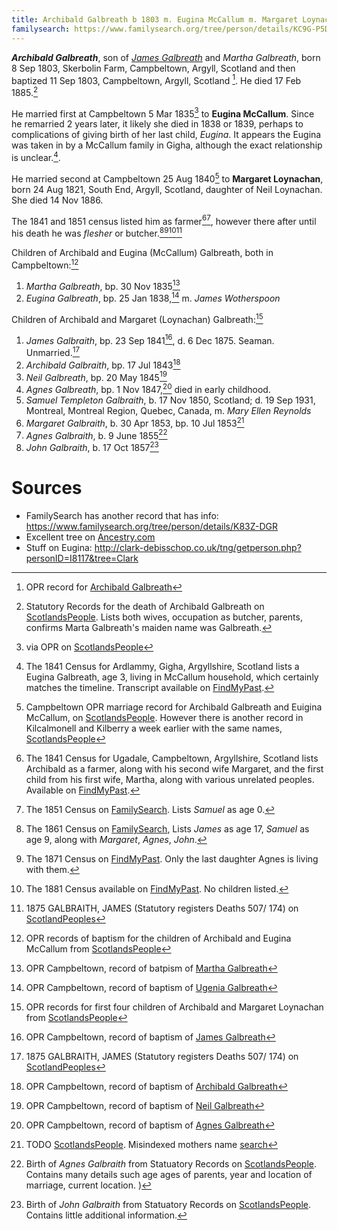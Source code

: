 ```yaml
---
title: Archibald Galbreath b 1803 m. Eugina McCallum m. Margaret Loynachan
familysearch: https://www.familysearch.org/tree/person/details/KC9G-P5D
---
```

***Archibald Galbreath***, son of *[James Galbreath](galbreath-james-abt-1775.md)* and *Martha Galbreath*, born 8 Sep 1803, Skerbolin Farm, Campbeltown, Argyll, Scotland and then baptized  11 Sep 1803, Campbeltown, Argyll, Scotland [^birth].  He died 17 Feb 1885.[^death]

He married first at Campbeltown 5 Mar 1835[^marriage1] to **Eugina McCallum**.  Since he remarried 2 years later, it likely she died in 1838 or 1839, perhaps to complications of giving birth of her last child, _Eugina_.  It appears the Eugina was taken in by a McCallum family in Gigha, although the exact relationship is unclear.[^census1841-eugina].

He married second at Campbeltown 25 Aug 1840[^marriage2] to **Margaret Loynachan**, born 24 Aug 1821, South End, Argyll, Scotland,  daughter of Neil Loynachan.  She died 14 Nov 1886.

The 1841 and 1851 census listed him as farmer[^census1841][^census1851], however there after until his death he was  _flesher_ or butcher.[^census1861][^census1871][^census1881][^james-death]

Children of Archibald and Eugina (McCallum) Galbreath, both in Campbeltown:[^oprchildren1]

1. *Martha Galbreath*, bp. 30 Nov 1835[^birth-martha]
2. *Eugina Galbreath*, bp. 25 Jan 1838,[^birth-ugenia] m. *James Wotherspoon*

Children of Archibald and Margaret (Loynachan) Galbreath:[^oprchildren2]

1. *James Galbraith*, bp. 23 Sep 1841[^birth-james], d. 6 Dec 1875.  Seaman. Unmarried.[^james-death]
2. *Archibald Galbraith*, bp. 17 Jul 1843[^birth-archibald]
3. *Neil Galbreath*, bp. 20 May 1845[^birth-neil]
4. *Agnes Galbreath*, bp. 1 Nov 1847,[^birth-agnes1] died in early childhood.
6. *Samuel Templeton Galbraith*, b. 17 Nov 1850, Scotland; d. 19 Sep 1931, Montreal, Montreal Region, Quebec, Canada, m. *Mary Ellen Reynolds*
7. *Margaret Galbraith*, b. 30 Apr 1853, bp. 10 Jul 1853[^birth-margaret]
8. *Agnes Galbraith*, b. 9 June 1855[^agnes2]
9. *John Galbraith*, b. 17 Oct 1857[^john]

# Sources

- FamilySearch has another record that has info: https://www.familysearch.org/tree/person/details/K83Z-DGR
- Excellent tree on [Ancestry.com](https://www.ancestry.com/family-tree/person/tree/5282753/person/130071167317/facts)
- Stuff on Eugina: http://clark-debisschop.co.uk/tng/getperson.php?personID=I8117&tree=Clark

[^birth]: OPR record for [Archibald Galbreath](/sources/opr-campbeltown-births.md#1803-09-11-archibald-galbreath)

[^marriage1]: via OPR on [ScotlandsPeople](https://www.scotlandspeople.gov.uk/record-results?search_type=people&event=M&record_type%5B0%5D=opr_marriages&church_type=Old%20Parish%20Registers&dl_cat=church&dl_rec=church-banns-marriages&surname=galbreath&surname_so=fuzzy&forename=archibald&forename_so=starts&sex=M&spouse_name=mccallum&spouse_name_so=exact&from_year=1830&to_year=1840&record=Church%20of%20Scotland%20%28old%20parish%20registers%29%20Roman%20Catholic%20Church%20Other%20churches)

[^marriage2]: Campbeltown OPR marriage record for Archibald Galbreath and Euigina McCallum, on [ScotlandsPeople](https://www.scotlandspeople.gov.uk/record-results?search_type=people&event=M&record_type%5B0%5D=opr_marriages&church_type=Old%20Parish%20Registers&dl_cat=church&dl_rec=church-banns-marriages&surname=galbreath&surname_so=fuzzy&forename=archibald&forename_so=starts&sex=M&spouse_name=Loynachan&spouse_name_so=exact&from_year=1838&to_year=1842&record=Church%20of%20Scotland%20%28old%20parish%20registers%29%20Roman%20Catholic%20Church%20Other%20churches).  However there is another record in Kilcalmonell and Kilberry a week earlier with the same names, [ScotlandsPeople](https://www.scotlandspeople.gov.uk/record-results?search_type=people&event=M&record_type%5B0%5D=opr_marriages&church_type=Old%20Parish%20Registers&dl_cat=church&dl_rec=church-banns-marriages&surname=McCallum&surname_so=fuzzy&forename=eu&forename_so=starts&spouse_name_so=exact&from_year=1835&to_year=1835&record=Church%20of%20Scotland%20%28old%20parish%20registers%29%20Roman%20Catholic%20Church%20Other%20churches)

[^census1841]: The 1841 Census for Ugadale, Campbeltown, Argyllshire, Scotland lists Archibald as a farmer, along with his second wife Margaret, and the first child from his first wife, Martha, along with various unrelated peoples.  Available on [FindMyPast](https://www.findmypast.com/transcript?id=GBC/1841/0016601402&expand=true).

[^census1841-eugina]: The 1841 Census for Ardlammy, Gigha, Argyllshire, Scotland lists a Eugina Galbreath, age 3, living in McCallum household, which certainly matches the timeline.  Transcript available on [FindMyPast](https://www.findmypast.com/transcript?id=GBC/1841/0016666302&expand=true).

[^census1851]: The 1851 Census on [FamilySearch](https://www.familysearch.org/ark:/61903/1:1:VYYQ-41Z).  Lists _Samuel_ as age 0.

[^census1861]: The 1861 Census on [FamilySearch](https://www.familysearch.org/ark:/61903/1:1:VB78-LLK), Lists _James_ as age 17, _Samuel_ as age 9, along with _Margaret_, _Agnes_, _John_.

[^census1871]: The 1871 Census on [FindMyPast](https://www.findmypast.com/transcript?id=GBC/1871/0023442767). Only the last daughter Agnes is living with them.

[^census1881]: The 1881 Census available on [FindMyPast](https://www.findmypast.com/transcript?id=GBC%2F1881%2F0029345186).  No children listed.

[^death]: Statutory Records for the death of Archibald Galbreath on [ScotlandsPeople](https://www.scotlandspeople.gov.uk/view-image/nrs_stat_deaths/2677198).  Lists both wives, occupation as butcher, parents, confirms Marta Galbreath's maiden name was Galbreath.

[^oprchildren1]: OPR records of baptism for the children of Archibald and Eugina McCallum from [ScotlandsPeople](https://www.scotlandspeople.gov.uk/record-results?search_type=people&event=%28B%20OR%20C%20OR%20S%29&record_type%5B0%5D=opr_births&church_type=Old%20Parish%20Registers&dl_cat=church&dl_rec=church-births-baptisms&surname=galbreath&surname_so=exact&forename_so=starts&from_year=1830&to_year=1841&parent_names_so=exact&parent_name_two=mccallum&parent_name_two_so=fuzzy&county=ARGYLL&record=Church%20of%20Scotland%20%28old%20parish%20registers%29%20Roman%20Catholic%20Church%20Other%20churches)

[^oprchildren2]: OPR records for first four children of Archibald and Margaret Loynachan from [ScotlandsPeople](https://www.scotlandspeople.gov.uk/record-results?search_type=people&event=%28B%20OR%20C%20OR%20S%29&record_type%5B0%5D=opr_births&church_type=Old%20Parish%20Registers&dl_cat=church&dl_rec=church-births-baptisms&surname=galbreath&surname_so=fuzzy&forename_so=starts&from_year=1841&to_year=1860&parent_names_so=exact&parent_name_two=Loynachan&parent_name_two_so=fuzzy&county=ARGYLL&record=Church%20of%20Scotland%20%28old%20parish%20registers%29%20Roman%20Catholic%20Church%20Other%20churches&sort=asc&order=Date&field=year)

[^james-death]: 1875 GALBRAITH, JAMES (Statutory registers Deaths 507/ 174) on [ScotlandPeoples](https://www.scotlandspeople.gov.uk/view-image/nrs_stat_deaths/1730657)

[^birth-martha]: OPR Campbeltown, record of batpism of [Martha Galbreath](/sources/opr-campbeltown-births.md#1835-11-30-martha-galbreath)

[^birth-ugenia]: OPR Campbeltown, record of baptism of [Ugenia Galbreath](/sources/opr-campbeltown-births.md#1838-01-25-ugenia-galbreath)

[^birth-james]: OPR Campbeltown, record of baptism of [James Galbreath](/opr-campbeltown-births.md#1841-11-07-james-galbreath)

[^birth-archibald]: OPR Campbeltown, record of baptism of [Archibald Galbreath](/opr-campbeltown-births.md#1843-08-13-archibald-galbreath)

[^birth-neil]: OPR Campbeltown, record of baptism of [Neil Galbreath](/sources/opr-campbeltown-births.md#1845-06-15-neill-galbreath)

[^birth-agnes1]: OPR Campbeltown, record of baptism of [Agnes Galbreath](/sources/opr-campbeltown-births.md#1847-11-01-agnes-galbreath)

[^birth-margaret]: TODO [ScotlandsPeople](https://www.scotlandspeople.gov.uk/view-image/nrs_opr_records/1876?image=416).  Misindexed mothers name [search](https://www.scotlandspeople.gov.uk/record-results?search_type=people&event=%28B%20OR%20C%20OR%20S%29&record_type%5B0%5D=opr_births&church_type=Old%20Parish%20Registers&dl_cat=church&dl_rec=church-births-baptisms&surname=galbreath&surname_so=fuzzy&forename_so=starts&from_year=1853&to_year=1853&parent_names=arch&parent_names_so=starts&parent_name_two_so=exact&county=ARGYLL&record=Church%20of%20Scotland%20%28old%20parish%20registers%29%20Roman%20Catholic%20Church%20Other%20churches)

[^agnes2]: Birth of *Agnes Galbraith* from Statuatory Records on [ScotlandsPeople](https://www.scotlandspeople.gov.uk/view-image/nrs_stat_births/38691865). Contains many details such age ages of parents, year and location of marriage, current location.
)

[^john]: Birth of *John Galbraith* from Statuatory Records on [ScotlandsPeople](https://www.scotlandspeople.gov.uk/view-image/nrs_stat_births/38879864). Contains little additional information.

[^templeton]: there is a samuel templeton born in 1856  [ScotlandsPeople](https://www.scotlandspeople.gov.uk/view-image/nrs_stat_births/38832425).

